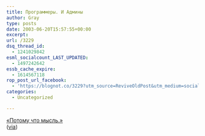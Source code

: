 ```yaml
---
title: Программеры. И Админы
author: Gray
type: posts
date: 2003-06-20T15:57:55+00:00
excerpt:
url: /3229
dsq_thread_id:
  - 1241029842
esml_socialcount_LAST_UPDATED:
  - 1497242642
essb_cache_expire:
  - 1614567118
rop_post_url_facebook:
  - 'https://blognot.co/3229?utm_source=ReviveOldPost&utm_medium=social&utm_campaign=ReviveOldPost'
categories:
  - Uncategorized

---
```








<a href="http://www.auto.ru/wwwboards/toyota/0937/301412.shtml" target="_blank">&#171;Потому что мысль.&#187;</a>  
(<a href="http://www.dirty.ru/" target="_blank">via</a>)